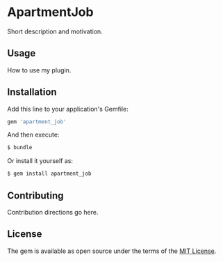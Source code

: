 # ApartmentJob
Short description and motivation.

## Usage
How to use my plugin.

## Installation
Add this line to your application's Gemfile:

```ruby
gem 'apartment_job'
```

And then execute:
```bash
$ bundle
```

Or install it yourself as:
```bash
$ gem install apartment_job
```

## Contributing
Contribution directions go here.

## License
The gem is available as open source under the terms of the [MIT License](https://opensource.org/licenses/MIT).
